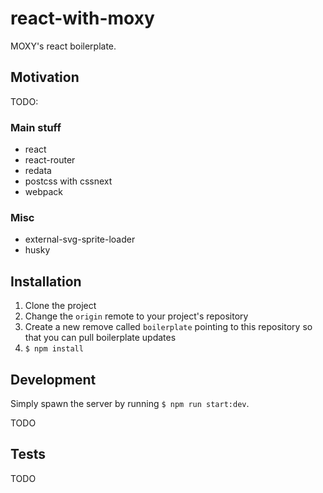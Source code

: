 # react-with-moxy

MOXY's react boilerplate.

## Motivation

TODO:

### Main stuff

- react
- react-router
- redata
- postcss with cssnext
- webpack


### Misc

- external-svg-sprite-loader
- husky


## Installation

1. Clone the project
2. Change the `origin` remote to your project's repository
3. Create a new remove called `boilerplate` pointing to this repository so that you can pull boilerplate updates
4. `$ npm install`


## Development

Simply spawn the server by running `$ npm run start:dev`.

TODO

## Tests

TODO
